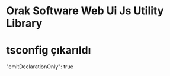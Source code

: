 <h1>Orak Software Web Ui Js Utility  Library</h1>

# tsconfig çıkarıldı

"emitDeclarationOnly": true